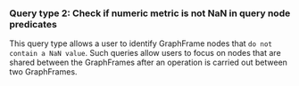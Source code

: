### Query type 2: Check if numeric metric is not NaN in query node predicates

This query type allows a user to identify GraphFrame nodes that `do not contain a NaN value`. Such queries allow users to focus on nodes that are shared between the GraphFrames after an operation is carried out between two GraphFrames. 
 
